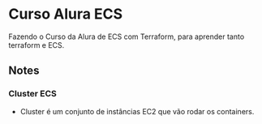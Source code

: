 # Curso Alura ECS

Fazendo o Curso da Alura de ECS com Terraform, para aprender tanto terraform e ECS.

## Notes

### Cluster ECS

- Cluster é um conjunto de instâncias EC2 que vão rodar os containers.

